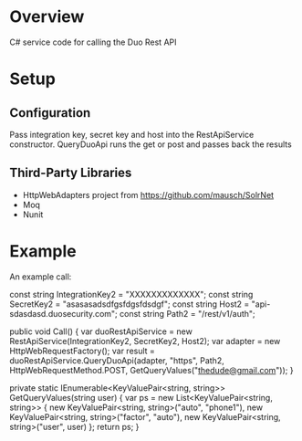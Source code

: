 # Overview
C# service code for calling the Duo Rest API

# Setup

## Configuration
Pass integration key, secret key and host into the RestApiService constructor.
QueryDuoApi runs the get or post and passes back the results


## Third-Party Libraries
- HttpWebAdapters project from https://github.com/mausch/SolrNet
- Moq
- Nunit

# Example
An example call:

const string IntegrationKey2 = "XXXXXXXXXXXXX";
const string SecretKey2 = "asasasadsdfgsfdgsfdsdgf";
const string Host2 = "api-sdasdasd.duosecurity.com";
const string Path2 = "/rest/v1/auth";

public void Call()
{
	var duoRestApiService = new RestApiService(IntegrationKey2, SecretKey2, Host2);
	var adapter = new HttpWebRequestFactory();
	var result = duoRestApiService.QueryDuoApi(adapter, "https", Path2, HttpWebRequestMethod.POST, GetQueryValues("thedude@gmail.com"));
}

private static IEnumerable<KeyValuePair<string, string>> GetQueryValues(string user)
{
	var ps = new List<KeyValuePair<string, string>>
	{
		new KeyValuePair<string, string>("auto", "phone1"),
		new KeyValuePair<string, string>("factor", "auto"),
		new KeyValuePair<string, string>("user", user)
	};
	return ps;
}
